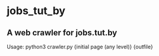 # jobs_tut_by
## A web crawler for jobs.tut.by

Usage: python3 crawler.py {initial page (any level)} {outfile}
